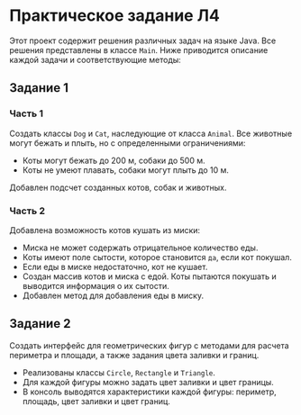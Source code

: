 # Практическое задание Л4

Этот проект содержит решения различных задач на языке Java. Все решения представлены в классе `Main`. Ниже приводится описание каждой задачи и соответствующие методы:

## Задание 1
### Часть 1
Создать классы `Dog` и `Cat`, наследующие от класса `Animal`. Все животные могут бежать и плыть, но с определенными ограничениями:
- Коты могут бежать до 200 м, собаки до 500 м.
- Коты не умеют плавать, собаки могут плыть до 10 м.

Добавлен подсчет созданных котов, собак и животных.

### Часть 2
Добавлена возможность котов кушать из миски:
- Миска не может содержать отрицательное количество еды.
- Коты имеют поле сытости, которое становится `да`, если кот покушал.
- Если еды в миске недостаточно, кот не кушает.
- Создан массив котов и миска с едой. Коты пытаются покушать и выводится информация о их сытости.
- Добавлен метод для добавления еды в миску.

## Задание 2
Создать интерфейс для геометрических фигур с методами для расчета периметра и площади, а также задания цвета заливки и границ.
- Реализованы классы `Circle`, `Rectangle` и `Triangle`.
- Для каждой фигуры можно задать цвет заливки и цвет границы.
- В консоль выводятся характеристики каждой фигуры: периметр, площадь, цвет заливки и цвет границ.

